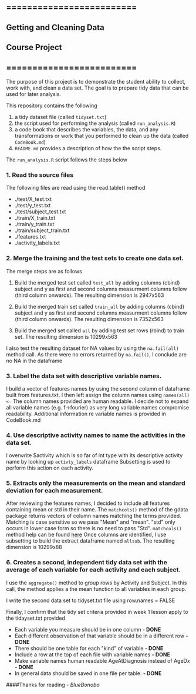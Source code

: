 ## =========================
## Getting and Cleaning Data
## Course Project
## =========================

The purpose of this project is to demonstrate the student ability to collect, work with, and clean a data set. 
The goal is to prepare tidy data that can be used for later analysis. 

This repository contains the following
   1. a tidy dataset file (called `tidyset.txt`) 
   2. the script used for performing the analysis (called `run_analysis.R`) 
   3. a code book that describes the variables, the data, and any transformations or work that you performed to clean up the data (called `CodeBook.md`)
   4. `README.md` provides a description of how the the script steps. 

The `run_analysis.R` script follows the steps below 

### 1. Read the source files

The following files are read using the read.table() method 
- ./test/X_test.txt
- ./test/y_test.txt
- ./test/subject_test.txt
- ./train/X_train.txt
- ./train/y_train.txt
- ./train/subject_train.txt
- ./features.txt
- ./activity_labels.txt

### 2. Merge the training and the test sets to create one data set.  

The merge steps are as follows

1. Build the merged test set called `test_all` by adding columns (cbind) subject and y as first and second columns measurment columns follow (third column onwards). The resulting dimension is 2947x563

2. Build the merged train set called `train_all` by adding columns (cbind) subject and y as first and second columns measurment columns follow (third column onwards). The resulting dimension is
7352x563

3. Build the merged set called `all` by adding test set rows (rbind) to train set. The resulting dimension is 10299x563

I also test the resulting dataset for NA values by using the `na.fail(all)` method call.
As there were no errors returned by `na.fail()`, I conclude are no NA in the dataframe


### 3. Label the data set with descriptive variable names.  

I build a vector of features names by using the second column of dataframe built from features.txt. 
I then left assign the column names using `names(all)<-`
The column names provided are human readable. 
I decide not to expand all variable names (e.g. f->fourier) as very long variable names compromise readability. 
Additional information re variable names is provided in CodeBook.md 

### 4. Use descriptive activity names to name the activities in the data set.

I overwrite $activity which is so far of int type with its descriptive activity name by looking up `activty_labels` dataframe
Subsetting is used to perform this action on each activity. 


### 5. Extracts only the measurements on the mean and standard deviation for each measurement. 

After reviewing the features names, I decided to include all features containing mean or std in their name.
The `matchcols()` method of the gdata package returns vectors of column names matching the terms provided.
Matching is case sensitive so we pass "Mean" and "mean". "std" only occurs in lower case form so there is no need to pass "Std".
`matchcols()` method help can be found [here](http://svitsrv25.epfl.ch/R-doc/library/gdata/html/matchcols.html)
Once columns are identified, I use subsetting to build the extract dataframe named `allsub`. 
The resulting dimension is 10299x88

### 6. Creates a second, independent tidy data set with the average of each variable for each activity and each subject. 

I use the `aggregate()` method to group rows by Activity and Subject. 
In this call, the method applies a the mean function to all variables in each group. 

I write the second data set to tidyset.txt file using row.names = FALSE 

Finally, I confirm that the tidy set criteria provided in week 1 lesson apply to the tidayset.txt provided

- Each variable you measure should be in one column **- DONE**
- Each different observation of that variable should be in a different row **- DONE**
- There should be one table for each "kind" of variable **- DONE**
- Include a row at the top of each file with variable names **- DONE**
- Make variable names human readable AgeAtDiagnosis instead of AgeDx **- DONE**
- In general data should be saved in one file per table. **- DONE**

####Thanks for reading
*- BlueBonobo*


